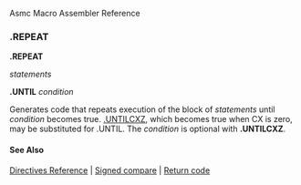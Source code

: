 Asmc Macro Assembler Reference

### .REPEAT

**.REPEAT**

_statements_

**.UNTIL** _condition_

Generates code that repeats execution of the block of _statements_ until _condition_ becomes true. [.UNTILCXZ](dot-untilcxz.md), which becomes true when CX is zero, may be substituted for .UNTIL. The _condition_ is optional with **.UNTILCXZ**.

#### See Also

[Directives Reference](readme.md) | [Signed compare](signed-compare.md) | [Return code](return-code.md)
